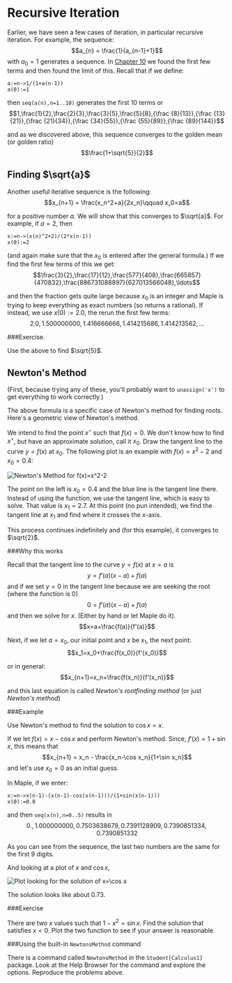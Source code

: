 Recursive Iteration
=======

Earlier, we have seen a few cases of iteration, in particular recursive iteration.  For example, the sequence:
$$a_{n} = \frac{1}{a_{n-1}+1}$$
with $a_0=1$ generates a sequence.  In [Chapter 10](ch-10.html) we found the first few terms and then found the limit of this.  Recall that if we define:
```
a:=n->1/(1+a(n-1))
a(0):=1
``````

then `seq(a(n),n=1..10)` generates the first 10 terms or
$$1,\frac{1}{2},\frac{2}{3},\frac{3}{5},\frac{5}{8},{\frac {8}{13}},{\frac {13}{21}},{\frac {21}{34}},{\frac {34}{55}},{\frac {55}{89}},{\frac {89}{144}}$$

and as we discovered above, this sequence converges to the golden mean (or golden ratio)
$$\frac{1+\sqrt{5}}{2}$$


Finding $\sqrt{a}$
------

Another useful iterative sequence is the following:
$$x_{n+1} = \frac{x_n^2+a}{2x_n}\qquad x_0=a$$

for a positive number $a$.  We will show that this converges to $\sqrt{a}$.  For example, if $a=2$, then 

```
x:=n->(x(n)^2+2)/(2*x(n-1))
x(0):=2
```

(and again make sure that the $x_0$ is entered after the general formula.)  If we find the first few terms of this we get:
$$\frac{3}{2},\frac{17}{12},\frac{577}{408},\frac{665857}{470832},\frac{886731088897}{627013566048},\ldots$$

and then the fraction gets quite large because $x_0$ is an integer and Maple is trying to keep everything as exact numbers (so returns a rational).  If instead, we use $x(0):=2.0$, the rerun the first few terms:
$$2.0,1.500000000,1.416666666,1.414215686,1.414213562,
\ldots$$


###Exercise.  

Use the above to find $\sqrt{5}$.  


Newton's Method
-------

(First, because trying any of these, you'll probably want to `unassign('x')` to get everything to work correctly.)


The above formula is a specific case of Newton's method for finding roots.  Here's a geometric view of Newton's method.  

We intend to find the point $x^{\star}$ such that $f(x)=0$.  We don't know how to find $x^{\star}$, but have an approximate solution, call it $x_0$.  Draw the tangent line to the curve $y=f(x)$ at $x_0$.  The following plot is an example with $f(x)=x^2-2$ and $x_0=0.4$:

![Newton's Method for $f(x)=x^2-2$](images/ch12/plot01.png)

The point on the left is $x_0=0.4$ and the blue line is the tangent line there.  Instead of using the function, we use the tangent line, which is easy to solve.  That value is $x_1=2.7$.  At this point (no pun intended), we find the tangent line at $x_1$ and find where it crosses the $x$-axis.  

This process continues indefinitely and (for this example), it converges to $\sqrt{2}$.  

###Why this works

Recall that the tangent line to the curve $y=f(x)$ at $x=a$ is
$$y=f'(a)(x-a)+f(a)$$
and if we set $y=0$ in the tangent line because we are seeking the root (where the function is 0)
$$0=f'(a)(x-a)+f(a)$$
and then we solve for $x$.  (Either by hand or let Maple do it).
$$x=a+\frac{f(a)}{f'(a)}$$

Next, if we let $a=x_0$, our initial point and $x$ be $x_1$, the next point:
$$x_1=x_0+\frac{f(x_0)}{f'(x_0)}$$

or in general:
$$x_{n+1}=x_n+\frac{f(x_n)}{f'(x_n)}$$

and this last equation is called *Newton's rootfinding method* (or just *Newton's method*)


###Example

Use Newton's method to find the solution to $\cos x = x$.

If we let $f(x)=x-\cos x$ and perform Newton's method.  Since, $f'(x)=1+\sin x$, this means that 
$$x_{n+1} = x_n - \frac{x_n-\cos x_n}{1+\sin x_n}$$
and let's use $x_0=0$ as an initial guess.  

In Maple, if we enter:
```
x:=n->x(n-1)-(x(n-1)-cos(x(n-1)))/(1+sin(x(n-1)))
x(0):=0.0
```

and then `seq(x(n),n=0..5)` results in 
$$0., 1.000000000, 0.7503638679, 0.7391128909, 0.7390851334, 0.7390851332$$

As you can see from the sequence, the last two numbers are the same for the first 9 digits.  

And looking at a plot of $x$ and $\cos x$, 

![Plot looking for the solution of $x=\cos x$](images/ch12/plot02.png)

The solution looks like about 0.73.  

###Exercise 

There are two $x$ values such that $1-x^2=\sin x$.  Find the solution that satisfies $x\lt 0$.  Plot the two function to see if your answer is reasonable.  


###Using the built-in `NewtonsMethod` command

There is a command called `NewtonsMethod` in the `Student[Calculus1]` package.  Look at the Help Browser for the command and explore the options.  Reproduce the problems above.  

